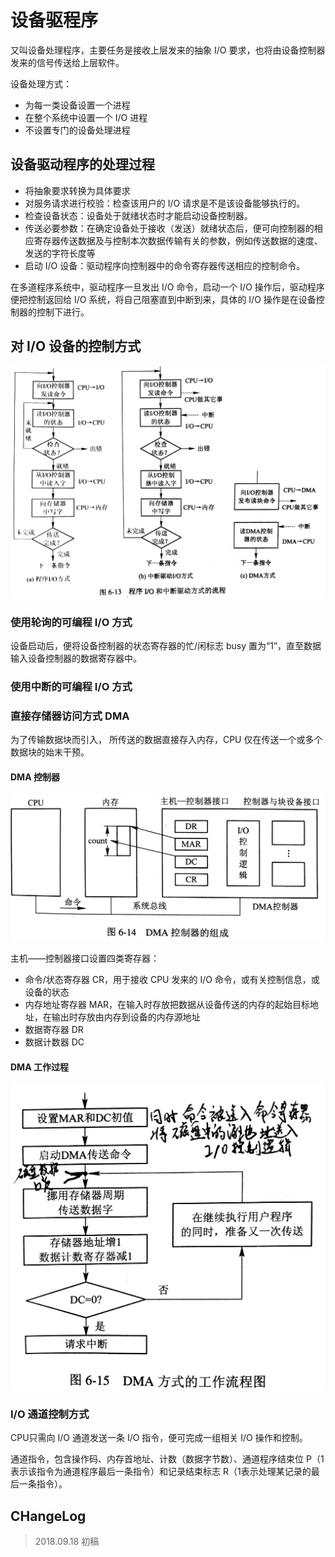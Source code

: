 # 设备驱程序

又叫设备处理程序，主要任务是接收上层发来的抽象 I/O 要求，也将由设备控制器发来的信号传送给上层软件。

设备处理方式：

- 为每一类设备设置一个进程
- 在整个系统中设置一个 I/O 进程
- 不设置专门的设备处理进程

## 设备驱动程序的处理过程

- 将抽象要求转换为具体要求
- 对服务请求进行校验：检查该用户的 I/O 请求是不是该设备能够执行的。
- 检查设备状态：设备处于就绪状态时才能启动设备控制器。
- 传送必要参数：在确定设备处于接收（发送）就绪状态后，便可向控制器的相应寄存器传送数据及与控制本次数据传输有关的参数，例如传送数据的速度、发送的字符长度等
- 启动 I/O 设备：驱动程序向控制器中的命令寄存器传送相应的控制命令。

在多道程序系统中，驱动程序一旦发出 I/O 命令，启动一个 I/O 操作后，驱动程序便把控制返回给 I/O 系统，将自己阻塞直到中断到来，具体的 I/O 操作是在设备控制器的控制下进行。



## 对 I/O 设备的控制方式

![os_29](os_29.jpg)

### 使用轮询的可编程 I/O 方式

设备启动后，便将设备控制器的状态寄存器的忙/闲标志 busy 置为“1”，直至数据输入设备控制器的数据寄存器中。

### 使用中断的可编程 I/O 方式

### 直接存储器访问方式 DMA

为了传输数据块而引入， 所传送的数据直接存入内存，CPU 仅在传送一个或多个数据块的始末干预。

#### DMA 控制器

![os_30](os_30.jpg)

主机——控制器接口设置四类寄存器：

- 命令/状态寄存器 CR，用于接收 CPU 发来的 I/O 命令，或有关控制信息，或设备的状态
- 内存地址寄存器 MAR，在输入时存放把数据从设备传送的内存的起始目标地址，在输出时存放由内存到设备的内存源地址
- 数据寄存器 DR
- 数据计数器 DC

#### DMA 工作过程

![os_31](os_31.jpg)

### I/O 通道控制方式

CPU只需向 I/O 通道发送一条 I/O 指令，便可完成一组相关 I/O 操作和控制。

通道指令，包含操作码、内存首地址、计数（数据字节数）、通道程序结束位 P（1表示该指令为通道程序最后一条指令）和记录结束标志 R（1表示处理某记录的最后一条指令）。

## CHangeLog

> 2018.09.18 初稿